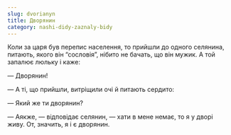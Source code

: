 ```yaml
---
slug: dvorianyn
title: Дворянин
category: nashi-didy-zaznaly-bidy
---
```

Коли за царя був перепис населення, то прийшли до одного селянина, питають, якого він “сословія”, нібито не бачать, що він мужик. А той запалює люльку і каже:

— Дворянин!

— А ті, що прийшли, витріщили очі й питають сердито:

— Який же ти дворянин?

— Аякже, — відповідає селянин, — хати  в мене немає, то я у дворі живу. От, значить, я і є дворянин.
